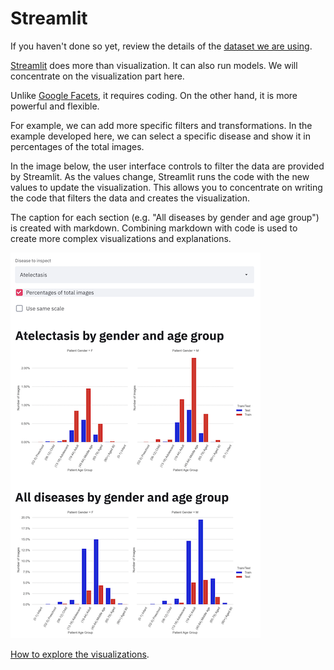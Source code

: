 # Streamlit

If you haven't done so yet, review the details of the [dataset we are using](../dataset.md).

[Streamlit](https://www.streamlit.io/) does more than visualization. It can also run models. We will
concentrate on the visualization part here.

Unlike [Google Facets](../google-facets/README.md), it requires coding. On the other hand, it
is more powerful and flexible.

For example, we can add more specific filters and transformations. In the example developed here, we
can select a specific disease and show it in percentages of the total images.

In the image below, the user interface controls to filter the data are provided by Streamlit. As
the values change, Streamlit runs the code with the new values to update the visualization. This
allows you to concentrate on writing the code that filters the data and creates the visualization.

The caption for each section (e.g. "All diseases by gender and age group") is created with markdown.
Combining markdown with code is used to create more complex visualizations and explanations.

![Streamlit example](./pics/streamlit-example.png)

[How to explore the visualizations](../README.md#if-you-want-to-explore-the-visualizations).
